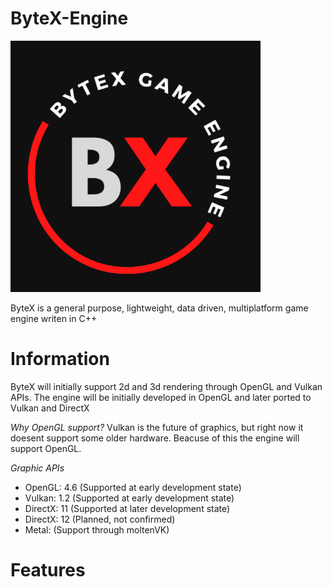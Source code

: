 # ByteX-Engine
<img src="ByteX_Logo.png" alt="logo" width="400"/>


ByteX is a general purpose, lightweight, data driven, multiplatform game engine writen in C++

# Information

ByteX will initially support 2d and 3d rendering through OpenGL and Vulkan APIs.
The engine will be initially developed in OpenGL and later ported to Vulkan and DirectX

*Why OpenGL support?*
Vulkan is the future of graphics, but right now it doesent support some older hardware. Beacuse of this the engine will
support OpenGL.

*Graphic APIs*
- OpenGL: 4.6 (Supported at early development state)
- Vulkan: 1.2 (Supported at early development state)
- DirectX: 11 (Supported at later development state)
- DirectX: 12 (Planned, not confirmed)
- Metal: (Support through moltenVK)


# Features
